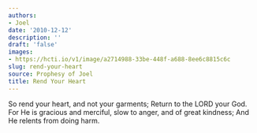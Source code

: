 ```yaml
---
authors:
- Joel
date: '2010-12-12'
description: ''
draft: 'false'
images:
- https://hcti.io/v1/image/a2714988-33be-448f-a688-8ee6c8815c6c
slug: rend-your-heart
source: Prophesy of Joel
title: Rend Your Heart
---
```


So rend your heart, and not your garments; Return to the LORD your God. For He is gracious and merciful, slow to anger, and of great kindness; And He relents from doing harm.